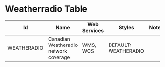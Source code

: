 # Weatherradio Table

Id | Name | Web Services | Styles | Notes
---|------|--------------|--------|------
WEATHERADIO | Canadian Weatheradio network coverage | WMS, WCS     | DEFAULT: WEATHERADIO |      

